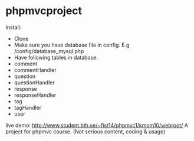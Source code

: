 # phpmvcproject

Install:
- Clone
- Make sure you have database file in config. E.g /config/database_mysql.php
- Have following tables in database:
 - comment
 - commentHandler
 - question
 - questionHandler
 - response
 - responseHandler
 - tag
 - tagHandler
 - user

live demo: http://www.student.bth.se/~fist14/phpmvc1/kmom10/webroot/
A project for phpmvc course. (Not serious content, coding &amp; usage)

